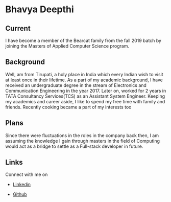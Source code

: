 # Bhavya Deepthi

## Current
I have become a member of the Bearcat family from the fall 2019 batch by joining the Masters of Applied Computer Science program.

## Background
Well, am from Tirupati, a holy place in India which every Indian wish to visit at least once in their lifetime. As a part of my academic background, I have received an undergraduate degree in the stream of Electronics and Communication Engineering in the year 2017. Later on, worked for 2 years in TATA Consultancy Services(TCS) as an Assistant System Engineer. Keeping my academics and career aside, I like to spend my free time with family and friends. Recently cooking became a part of my interests too

## Plans
Since there were fluctuations in the roles in the company back then, I am assuming the knowledge I gain through masters in the field of Computing would act as a bridge to settle as a Full-stack developer in future.

## Links
Connect with me on
-  [Linkedin](https://www.linkedin.com/in/bhavya-g/)

- [Github](https://github.com/Bhavya-123)
